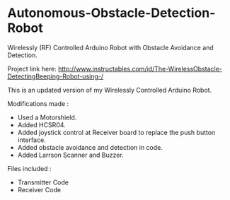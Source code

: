 # Autonomous-Obstacle-Detection-Robot
Wirelessly (RF) Controlled Arduino Robot with Obstacle Avoidance and Detection.

Project link here: http://www.instructables.com/id/The-WirelessObstacle-DetectingBeeping-Robot-using-/

This is an updated version of my Wirelessly Controlled Arduino Robot.

Modifications made :
<ul>
<li>Used a Motorshield.</li>
<li>Added HCSR04.</li>
<li>Added joystick control at Receiver board to replace the push button interface.
<li>Added obstacle avoidance and detection in code.</li>
<li>Added Larrson Scanner and Buzzer.</li> 
</ul>


Files included :
<ul>
<li>Transmitter Code</li>
<li>Receiver Code</li>
